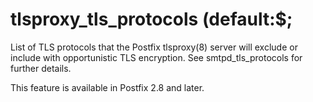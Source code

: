 # tlsproxy_tls_protocols (default:$; 

 List of TLS protocols that the Postfix tlsproxy(8) server will
exclude or include with opportunistic TLS encryption. See
smtpd_tls_protocols for further details. 

 This feature is available in Postfix 2.8 and later. 


